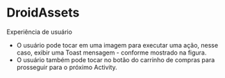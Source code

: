 # DroidAssets
Experiência de usuário
- O usuário pode tocar em uma imagem para executar uma ação, nesse caso, exibir uma Toast mensagem - conforme mostrado na figura. 
- O usuário também pode tocar no botão do carrinho de compras para prosseguir para o próximo Activity.
